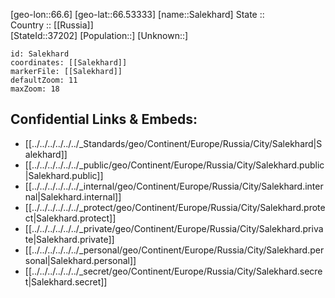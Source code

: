 ﻿---
location: [66.53333,66.6] 
mapzoom: [7,12] 
mapmarker: city 
type: City
tags:
- geo/City


SpocWebEntityId: 37203
isDeleted: false
confidential: public

---
[geo-lon::66.6] 
[geo-lat::66.53333] 
[name::Salekhard] 
State ::  
Country :: [[Russia]]  
[StateId::37202] 
[Population::] 
[Unknown::] 


```leaflet
id: Salekhard
coordinates: [[Salekhard]] 
markerFile: [[Salekhard]] 
defaultZoom: 11 
maxZoom: 18
```


## Confidential Links & Embeds: 
- [[../../../../../../_Standards/geo/Continent/Europe/Russia/City/Salekhard|Salekhard]] 
- [[../../../../../../_public/geo/Continent/Europe/Russia/City/Salekhard.public|Salekhard.public]] 
- [[../../../../../../_internal/geo/Continent/Europe/Russia/City/Salekhard.internal|Salekhard.internal]] 
- [[../../../../../../_protect/geo/Continent/Europe/Russia/City/Salekhard.protect|Salekhard.protect]] 
- [[../../../../../../_private/geo/Continent/Europe/Russia/City/Salekhard.private|Salekhard.private]] 
- [[../../../../../../_personal/geo/Continent/Europe/Russia/City/Salekhard.personal|Salekhard.personal]] 
- [[../../../../../../_secret/geo/Continent/Europe/Russia/City/Salekhard.secret|Salekhard.secret]] 
